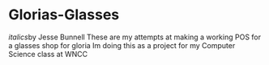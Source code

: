 # Glorias-Glasses
*italics*by Jesse Bunnell
These are my attempts at making a working POS for a glasses shop for gloria
Im doing this as a project for my Computer Science class at WNCC

